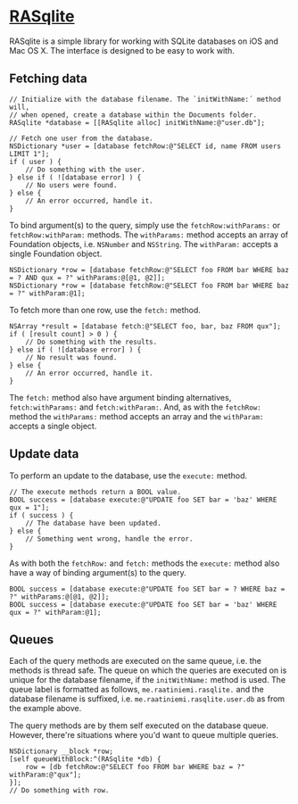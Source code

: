 # [RASqlite](https://github.com/raatiniemi/RASqlite.git)

RASqlite is a simple library for working with SQLite databases on iOS and Mac OS X. The interface is designed to be easy to work with.

## Fetching data

	// Initialize with the database filename. The `initWithName:´ method will,
	// when opened, create a database within the Documents folder.
	RASqlite *database = [[RASqlite alloc] initWithName:@"user.db"];

	// Fetch one user from the database.
	NSDictionary *user = [database fetchRow:@"SELECT id, name FROM users LIMIT 1"];
	if ( user ) {
		// Do something with the user.
	} else if ( ![database error] ) {
		// No users were found.
	} else {
		// An error occurred, handle it.
	}

To bind argument(s) to the query, simply use the `fetchRow:withParams:` or `fetchRow:withParam:` methods. The `withParams:` method accepts an array of Foundation objects, i.e. `NSNumber` and `NSString`. The `withParam:` accepts a single Foundation object.

	NSDictionary *row = [database fetchRow:@"SELECT foo FROM bar WHERE baz = ? AND qux = ?" withParams:@[@1, @2]];
	NSDictionary *row = [database fetchRow:@"SELECT foo FROM bar WHERE baz = ?" withParam:@1];

To fetch more than one row, use the `fetch:` method.

	NSArray *result = [database fetch:@"SELECT foo, bar, baz FROM qux"];
	if ( [result count] > 0 ) {
		// Do something with the results.
	} else if ( ![database error] ) {
		// No result was found.
	} else {
		// An error occurred, handle it.
	}

The `fetch:` method also have argument binding alternatives, `fetch:withParams:` and `fetch:withParam:`. And, as with the `fetchRow:` method the `withParams:` method accepts an array and the `withParam:` accepts a single object.

## Update data

To perform an update to the database, use the `execute:` method.

	// The execute methods return a BOOL value.
	BOOL success = [database execute:@"UPDATE foo SET bar = 'baz' WHERE qux = 1"];
	if ( success ) {
		// The database have been updated.
	} else {
		// Something went wrong, handle the error.
	}

As with both the `fetchRow:` and `fetch:` methods the `execute:` method also have a way of binding argument(s) to the query.

	BOOL success = [database execute:@"UPDATE foo SET bar = ? WHERE baz = ?" withParams:@[@1, @2]];
	BOOL success = [database execute:@"UPDATE foo SET bar = 'baz' WHERE qux = ?" withParam:@1];

## Queues

Each of the query methods are executed on the same queue, i.e. the methods is thread safe. The queue on which the queries are executed on is unique for the database filename, if the `initWithName:` method is used. The queue label is formatted as follows, `me.raatiniemi.rasqlite.` and the database filename is suffixed, i.e. `me.raatiniemi.rasqlite.user.db` as from the example above.

The query methods are by them self executed on the database queue. However, there're situations where you'd want to queue multiple queries.


	NSDictionary __block *row;
	[self queueWithBlock:^(RASqlite *db) {
		row = [db fetchRow:@"SELECT foo FROM bar WHERE baz = ?" withParam:@"qux"];
	}];
	// Do something with row.